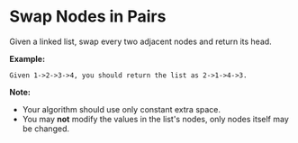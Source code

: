 # Swap Nodes in Pairs

Given a linked list, swap every two adjacent nodes and return its head.

**Example:**

```pseudo
Given 1->2->3->4, you should return the list as 2->1->4->3.
```

**Note:**

- Your algorithm should use only constant extra space.
- You may **not** modify the values in the list's nodes, only nodes itself may be changed.
